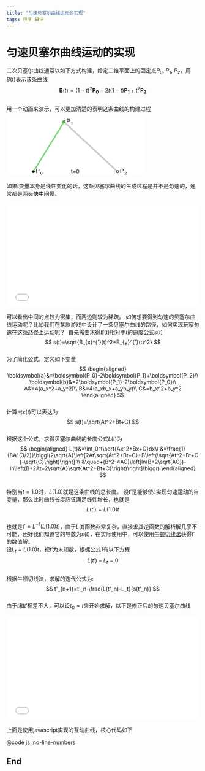 ```yaml
---
title: "匀速贝塞尔曲线运动的实现"
tags: 程序 算法
---
```

# 匀速贝塞尔曲线运动的实现

二次贝塞尔曲线通常以如下方式构建，给定二维平面上的固定点$P_0$, $P_1$, $P_2$，用$B(t)$表示该条曲线 
$$
\boldsymbol{B}(t)=(1-t)^2 \boldsymbol{P_0}+2t(1-t) \boldsymbol{P_1}+t^2 \boldsymbol{P_2}
$$  
用一个动画来演示，可以更加清楚的表明这条曲线的构建过程

![](/images/2025/03/bezier_2_big.gif)

如果$t$变量本身是线性变化的话，这条贝塞尔曲线的生成过程是并不是匀速的，通常都是两头快中间慢。 

<iframe width="100%" height="270" frameborder=0 src="/html/bezier.html?uniformSpeed=0"></iframe>

可以看出中间的点较为密集，而两边则较为稀疏。
如何想要得到匀速的贝塞尔曲线运动呢？比如我们在某款游戏中设计了一条贝塞尔曲线的路径，如何实现玩家匀速在这条路径上运动呢？​ 
首先需要求得$B(t)$相对于$t$的速度公式$s(t)$
$$
s(t)=\sqrt{B_{x}^{'}(t)^2+B_{y}^{'}(t)^2}
$$  
为了简化公式，定义如下变量
$$
\begin{aligned}
\boldsymbol{a}&=\boldsymbol{P_0}-2\boldsymbol{P_1}+\boldsymbol{P_2}\\
\boldsymbol{b}&=2\boldsymbol{P_1}-2\boldsymbol{P_0}\\
A&=4(a_x^2+a_y^2)\\
B&=4(a_xb_x+a_yb_y)\\
C&=b_x^2+b_y^2
\end{aligned}
$$  
计算出$s(t)$可以表达为
$$
s(t)=\sqrt{At^2+Bt+C}
$$  
根据这个公式，求得贝塞尔曲线的长度公式$L(t)$为
$$
\begin{aligned}
L(t)&=\int_0^t\sqrt{Ax^2+Bx+C}dx\\
&=\frac{1}{8A^{3/2}}\biggl(2\sqrt{A}\left[2At\sqrt{At^2+Bt+C}+B\left(\sqrt{At^2+Bt+C}-\sqrt{C}\right)\right] \\
&\quad+(B^2-4AC)\left[ln(B+2\sqrt{AC})-ln\left(B+2At+2\sqrt{A}\sqrt{At^2+Bt+C}\right)\right]\biggr)
\end{aligned}
$$  
特别当$t=1.0$时，$L(1.0)$就是这条曲线的总长度。 
设$t'$是能够使$L$实现匀速运动的自变量，那么此时曲线长度应该满足线性增长，也就是
$$
L(t')=L(1.0)t\tag{1}
$$  
也就是$t'=L^{-1}(L(1.0)t)$，由于$L(t)$函数非常复杂，直接求其逆函数的解析解几乎不可能，还好我们知道它的导数为$s(t)$，在实际使用中，可以使用[牛顿切线法](https://en.wikipedia.org/wiki/Newton%27s_method)获得$t'$的数值解。  
设$L_t=L(1.0)t$，视$t'$为未知数，根据公式1有以下方程
$$
L(t')-L_t=0
$$  
根据牛顿切线法，求解的迭代公式为:
$$
t'_{n+1}=t'_n-\frac{L(t'_n)-L_t}{s(t'_n)}
$$  
由于$t$和$t'$相差不大，可以设$t_0=t$来开始求解，以下是修正后的匀速贝塞尔曲线

<iframe width="100%" height="270" frameborder=0 src="/html/bezier.html?uniformSpeed=1"></iframe>

上面是使用javascript实现的互动曲线，核心代码如下

@[code js :no-line-numbers](@public/js/bezier_app.js)

## End
